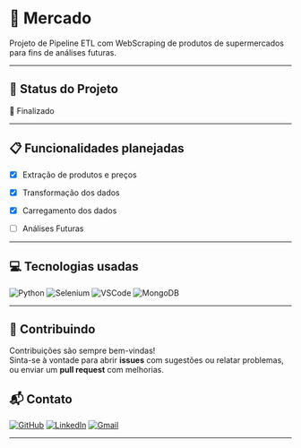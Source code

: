 # 🛒 Mercado

Projeto de Pipeline ETL com WebScraping de produtos de supermercados para fins de análises futuras.

---

## 🚧 Status do Projeto

🚀 Finalizado

---

## 📋 Funcionalidades planejadas

- [x] Extração de produtos e preços
- [x] Transformação dos dados
- [x] Carregamento dos dados
- [ ] Análises Futuras


---

## 💻 Tecnologias usadas

![Python](https://img.shields.io/badge/Python-3776AB?style=flat&logo=python&logoColor=white)
![Selenium](https://img.shields.io/badge/Selenium-43B02A?style=flat&logo=selenium&logoColor=white)
![VSCode](https://img.shields.io/badge/Editor-VSCode-blue?logo=visualstudiocode)
![MongoDB](https://img.shields.io/badge/MongoDB-4EA94B?style=for-the-badge&logo=mongodb&logoColor=white)

---

## 🤝 Contribuindo

Contribuições são sempre bem-vindas!  
Sinta-se à vontade para abrir **issues** com sugestões ou relatar problemas, ou enviar um **pull request** com melhorias.



## 📬 Contato

[![GitHub](https://img.shields.io/badge/GitHub-%40felipevaz06-181717?logo=github)](https://github.com/felipevaz06)
[![LinkedIn](https://img.shields.io/badge/LinkedIn-Conecte--se-blue?logo=linkedin)](https://www.linkedin.com/in/felipevazferreira/) 
[![Gmail](https://img.shields.io/badge/Email-felipevazferreira68@gmail.com-D14836?logo=gmail&logoColor=white)](mailto:felipevazferreira68@gmail.com)

---